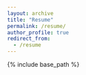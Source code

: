 ```yaml
---
layout: archive
title: "Resume"
permalink: /resume/
author_profile: true
redirect_from:
  - /resume
---
```


{% include base_path %}

<object data="/resume/Carl Anderson Resume.pdf#view=fitV&toolbar=0" height="100%" width="100%"></object>
